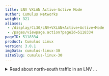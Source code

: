 ```yaml
---
title: LNV VXLAN Active-Active Mode
author: Cumulus Networks
weight: 321
aliases:
 - /display/CL30/LNV+VXLAN+Active+Active+Mode
 - /pages/viewpage.action?pageId=5118334
pageID: 5118334
product: Cumulus Linux
version: 3.0.1
imgData: cumulus-linux-30
siteSlug: cumulus-linux-30
---
```

<details>

*LNV active-active mode* allows a pair of
[MLAG](/version/cumulus-linux-30/Layer-1-and-Layer-2-Features/Multi-Chassis-Link-Aggregation-MLAG)
switches to act as a single VTEP, providing active-active VXLAN
termination for bare metal as well as virtualized workloads.

## Terminology and Definitions</span>

<table>
<colgroup>
<col style="width: 50%" />
<col style="width: 50%" />
</colgroup>
<thead>
<tr class="header">
<th><p>Term</p></th>
<th><p>Definition</p></th>
</tr>
</thead>
<tbody>
<tr class="odd">
<td><p>vxrd</p></td>
<td><p>VXLAN registration daemon. Runs on the switch that is mapping VLANs to VXLANs. The vxrd daemon needs to be configured to register to a service node. This turns the switch into a VTEP.</p></td>
</tr>
<tr class="even">
<td><p>VTEP</p></td>
<td><p>Virtual tunnel endpoint. This is an encapsulation and decapsulation point for VXLANs.</p></td>
</tr>
<tr class="odd">
<td><p>active-active VTEP</p></td>
<td><p>A pair of switches acting as a single VTEP.</p></td>
</tr>
<tr class="even">
<td><p>ToR</p></td>
<td><p>Top of Rack switch. Also referred to as a <em>leaf</em> or <em>access</em> switch.</p></td>
</tr>
<tr class="odd">
<td><p>Spine</p></td>
<td><p>The aggregation switch for multiple leafs. Specifically used when a data center is using a <a href="https://en.wikipedia.org/wiki/Clos_network" class="external-link">Clos network architecture.</a> Read more about the spine-leaf architecture in this <a href="http://go.cumulusnetworks.com/scalable-dcnetworks?utm_source=homepageslider&amp;utm_medium=search&amp;utm_campaign=Whitepaper-Building+Scalable+Datacenter+Networks" class="external-link">white paper</a>.</p></td>
</tr>
<tr class="even">
<td><p>vxsnd</p></td>
<td><p>VXLAN service node daemon, that can be run to register multiple VTEPs.</p></td>
</tr>
<tr class="odd">
<td><p>vxsn</p></td>
<td><p>The switch running the <code>vxsnd</code>. Also known as the VXLAN service node.</p></td>
</tr>
<tr class="even">
<td><p>exit leaf</p></td>
<td><p>A switch dedicated to peering the Clos network to an outside network. Also referred to as border leafs, service leafs or edge leafs.</p></td>
</tr>
<tr class="odd">
<td><p>anycast</p></td>
<td><p>When an IP address is advertised from multiple locations. Allows multiple devices to share the same IP and effectively load balance traffic across them. With LNV, anycast is used in 2 places:</p>
<ol>
<li><p>To share a VTEP IP address between a pair of MLAG switches.</p></li>
<li><p>To load balance traffic for service nodes (for example, service nodes share an IP address).</p></li>
</ol></td>
</tr>
<tr class="even">
<td><p>ASIC</p></td>
<td><p>Application-specific integrated circuit. Also referred to as hardware, or hardware accelerated. Encapsulation and decapsulation are required for the best performance VXLAN supported ASIC.</p></td>
</tr>
<tr class="odd">
<td><p>RIOT</p></td>
<td><p>Routing In and Out of Tunnels. Allows a VXLAN bridge to have a Switch VLAN interface associated with it, and traffic to exit a VXLAN into the layer 3 fabric.</p></td>
</tr>
</tbody>
</table>

## Configuring LNV Active-Active Mode</span>

LNV requires the following underlying technologies to work correctly.

<table>
<colgroup>
<col style="width: 50%" />
<col style="width: 50%" />
</colgroup>
<thead>
<tr class="header">
<th><p>Technology</p></th>
<th><p>More Information</p></th>
</tr>
</thead>
<tbody>
<tr class="odd">
<td><p>MLAG</p></td>
<td><p>Refer to the <a href="#src-5118334_LNVVXLANActive-ActiveMode-configuring">MLAG chapter</a> for more detailed configuration information. Configurations for the demonstration are provided below.</p></td>
</tr>
<tr class="even">
<td><p>OSPF or BGP</p></td>
<td><p>Refer to the <a href="/version/cumulus-linux-30/Layer-3-Features/Open-Shortest-Path-First-OSPF---Protocol">OSPF chapter</a> or the <a href="/version/cumulus-linux-30/Layer-3-Features/Border-Gateway-Protocol-BGP">BGP chapter</a> for more detailed configuration information. Configurations for the demonstration are provided below.</p></td>
</tr>
<tr class="odd">
<td><p>LNV</p></td>
<td><p>Refer to the LNV chapter for more detailed configuration information. Configurations for the demonstration are provided below.</p></td>
</tr>
<tr class="even">
<td><p>STP</p></td>
<td><p><a href="#src-5118334_LNVVXLANActive-ActiveMode-bpdu">BPDU filter and BPDU guard</a> should be enabled in the VXLAN interfaces if STP is enabled in the bridge that is connected to the VXLAN.<br />
Configurations for the demonstration are provided below.</p></td>
</tr>
</tbody>
</table>

### Active-Active VTEP Anycast IP Behavior</span>

Each individual switch within an MLAG pair should be provisioned with a
virtual IP address in the form of an anycast IP address for VXLAN
data-path termination. The VXLAN termination address is an anycast IP
address that you configure as a `clagd` parameter
(`clagd-vxlan-anycast-ip`) under the loopback interface. `clagd`
dynamically adds and removes this address as the loopback interface
address as follows:

|   |                                                                                                                                                                                                                                                            |
| - | ---------------------------------------------------------------------------------------------------------------------------------------------------------------------------------------------------------------------------------------------------------- |
| 1 | When the switches boot up,`  ifupdown2  `places all VXLAN interfaces in a [PROTO\_DOWN state](#src-5118334_LNVVXLANActive-ActiveMode-proto_down). The configured anycast addresses are not configured yet.                                                 |
| 2 | MLAG peering takes place, and a successful VXLAN interface consistency check between the switches occurs.                                                                                                                                                  |
| 3 | ` clagd  `(the daemon responsible for MLAG) adds the anycast address to the loopback interface. It then changes the local IP address of the VXLAN interface from a unique address to the anycast virtual IP address and puts the interface in an UP state. |

### Failure Scenario Behaviors</span>

| Scenario                                                                                      | Behavior                                                                                                                                                                                                                                                                                                                                                                            |
| --------------------------------------------------------------------------------------------- | ----------------------------------------------------------------------------------------------------------------------------------------------------------------------------------------------------------------------------------------------------------------------------------------------------------------------------------------------------------------------------------- |
| The peer link goes down.                                                                      | The primary MLAG switch continues to keep all VXLAN interfaces up with the anycast IP address while the secondary switch brings down all VXLAN interfaces and places them in a PROTO\_DOWN state. The secondary MLAG switch removes the anycast IP address from the loopback interface and changes the local IP address of the VXLAN interface to the configured unique IP address. |
| One of the switches goes down.                                                                | The other operational switch continues to use the anycast IP address.                                                                                                                                                                                                                                                                                                               |
| `clagd` is stopped.                                                                           | All VXLAN interfaces are put in a PROTO\_DOWN state. The anycast IP address is removed from the loopback interface and the local IP addresses of the VXLAN interfaces are changed from the anycast IP address to unique non-virtual IP addresses.                                                                                                                                   |
| MLAG peering could not be established between the switches.                                   | `clagd` brings up all the VXLAN interfaces after the reload timer expires with the configured unique IP address. This allows the VXLAN interface to be up and running on both switches even though peering is not established.                                                                                                                                                      |
| When the peer link goes down but the peer switch is up ( that is, the backup link is active). | All VXLAN interfaces are put into a PROTO\_DOWN state on the secondary switch.                                                                                                                                                                                                                                                                                                      |
| A configuration mismatch between the MLAG switches                                            | The VXLAN interface is placed into a PROTO\_DOWN state on the secondary switch.                                                                                                                                                                                                                                                                                                     |

### Checking VXLAN Interface Configuration Consistency</span>

The LNV active-active configuration for a given VXLAN interface has to
be consistent between the MLAG switches for correct traffic behavior.
MLAG ensures that the configuration consistency is met before bringing
the VXLAN interfaces up.

The consistency checks include:

  - The anycast virtual IP address for VXLAN termination must be the
    same on each pair of switches.

  - A VXLAN interface with the same VXLAN-ID must be configured and
    administratively up on both switches.

You can use the `clagctl` command to check if any VXLAN switches are in
a PROTO\_DOWN state.

### Configuring the Anycast IP Address</span>

With MLAG peering, both switches use an anycast IP address for VXLAN
encapsulation and decapsulation. This allows remote VTEPs to learn the
host MAC addresses attached to the MLAG switches against one logical
VTEP, even though the switches independently encapsulate and decapsulate
layer 2 traffic originating from the host. The anycast address under the
loopback interface can be configured as shown below.

{{% imgOld 0 %}}

**leaf01:** `/etc/network/interfaces` **snippet**

    auto lo
    iface lo inet loopback
      address 10.0.0.11/32
      vxrd-src-ip 10.0.0.11
      vxrd-svcnode-ip 10.10.10.10
      clagd-vxlan-anycast-ip 10.10.10.20

**leaf02:** `/etc/network/interfaces` **snippet**

    auto lo
    iface lo inet loopback
      address 10.0.0.12/32
      vxrd-src-ip 10.0.0.12
      vxrd-svcnode-ip 10.10.10.10
      clagd-vxlan-anycast-ip 10.10.10.20

#### Explanation of Variables</span>

<table>
<colgroup>
<col style="width: 50%" />
<col style="width: 50%" />
</colgroup>
<thead>
<tr class="header">
<th><p>Variable</p></th>
<th><p>Explanation</p></th>
</tr>
</thead>
<tbody>
<tr class="odd">
<td><pre><code>vxrd-src-ip</code></pre></td>
<td><p>The unique IP address for the vxrd to bind to.</p></td>
</tr>
<tr class="even">
<td><pre><code>vxrd-svcnode-ip</code></pre></td>
<td><p>The service node anycast IP address in the topology. In this demonstration, this is an anycast IP address being shared by both spine switches.</p></td>
</tr>
<tr class="odd">
<td><pre><code>clagd-vxlan-anycast-ip</code></pre></td>
<td><p>The anycast address for the MLAG pair to share and bind to when MLAG is up and running.</p></td>
</tr>
</tbody>
</table>

## Example VXLAN Active-Active Configuration</span>

{{% imgOld 1 %}}

Note the configuration of the local IP address in the VXLAN interfaces
below. They are configured with individual IP addresses, which `clagd`
changes to anycast upon MLAG peering.

### Quagga Configuration</span>

The layer 3 fabric can be configured using BGP or OSPF. The following
example uses BGP unnumbered. The MLAG switch configuration for the
topology above is shown below.

### Layer 3 IP Addressing</span>

The IP address configuration for this example:

<table>
<colgroup>
<col style="width: 50%" />
<col style="width: 50%" />
</colgroup>
<tbody>
<tr class="odd">
<td><p><strong>spine01:</strong> <code>/etc/network/interfaces</code></p>
<pre><code>auto lo
iface lo inet loopback
    address 10.0.0.21/32
    address 10.10.10.10/32
    
auto eth0
iface eth0 inet dhcp
 
# downlinks
auto swp1
iface swp1
 
auto swp2
iface swp2
 
auto swp3
iface swp3
 
auto swp4
iface swp4
 
auto swp29
iface swp29
 
auto swp30
iface swp30</code></pre></td>
<td><p><strong>spine02:</strong> <code>/etc/network/interfaces</code></p>
<pre><code>auto lo
iface lo inet loopback
    address 10.0.0.22/32
    address 10.10.10.10/32
 
auto eth0
iface eth0 inet dhcp
 
# downlinks
auto swp1
iface swp1
 
auto swp2
iface swp2
 
auto swp3
iface swp3
 
auto swp4
iface swp4
 
auto swp29
iface swp29
 
auto swp30
iface swp30</code></pre></td>
</tr>
<tr class="even">
<td><p><strong>leaf01:</strong> <code>/etc/network/interfaces</code></p>
<pre><code>auto lo
iface lo inet loopback
    address 10.0.0.11/32
    vxrd-src-ip 10.0.0.11
    vxrd-svcnode-ip 10.10.10.10
    clagd-vxlan-anycast-ip 10.10.10.20
       
auto eth0
iface eth0 inet dhcp
 
# peerlinks
auto swp49
iface swp49
 
auto swp50
iface swp50
 
auto peerlink
iface peerlink
  bond-slaves swp49 swp50
  bond-mode 802.3ad
  bond-miimon 100
  bond-use-carrier 1
  bond-lacp-rate 1
  bond-min-links 1
  bond-xmit-hash-policy layer3+4
      
auto peerlink.4094
iface peerlink.4094
  address 169.254.1.1/30
  clagd-peer-ip 169.254.1.2
  clagd-backup-ip 10.0.0.12 
  clagd-sys-mac 44:39:39:FF:40:94
 
# Downlinks
auto swp1
iface swp1
 
  
auto bond0 
iface bond0
    bond-slaves swp1 
    clag-id 1
    bond-miimon 100
    bond-min-links 1
    bond-mode 802.3ad
    bond-xmit-hash-policy layer3+4
    bond-lacp-rate 1       
 
# bridges / vlan that contain peerlink and downlinks for L2 connectivity
 
auto native
iface native
  bridge-ports peerlink bond0 vxlan1
  bridge-stp on
  mstpctl-portbpdufilter vxlan1=yes
  mstpctl-bpduguard vxlan1=yes 
     
auto vlan10
iface vlan10
  bridge-ports peerlink.10 bond0.10 vxlan10
  bridge-stp on
  mstpctl-portbpdufilter vxlan10=yes
  mstpctl-bpduguard vxlan10=yes      
 
auto vlan20
iface vlan20
  bridge-ports peerlink.20 bond0.20 vxlan20
  bridge-stp on
  mstpctl-portbpdufilter vxlan20=yes
  mstpctl-bpduguard vxlan20=yes
 
#vxlan config
auto vxlan1
iface vxlan1
  vxlan-id 1
  vxlan-local-tunnelip 10.0.0.11
  
auto vxlan10
iface vxlan10
  vxlan-id 10
  vxlan-local-tunnelip 10.0.0.11
    
auto vxlan20
iface vxlan20
  vxlan-id 20
  vxlan-local-tunnelip 10.0.0.11
  
# uplinks
auto swp51
iface swp51
 
auto swp52
iface swp52  </code></pre></td>
<td><p><strong>leaf02:</strong> <code>/etc/network/interfaces</code></p>
<pre><code>auto lo
iface lo inet loopback
    address 10.0.0.12/32
    vxrd-src-ip 10.0.0.12
    vxrd-svcnode-ip 10.10.10.10
    clagd-vxlan-anycast-ip 10.10.10.20
       
auto eth0
iface eth0 inet dhcp
 
# peerlinks
auto swp49
iface swp49
 
auto swp50
iface swp50
 
auto peerlink
iface peerlink
  bond-slaves swp49 swp50
  bond-mode 802.3ad
  bond-miimon 100
  bond-use-carrier 1
  bond-lacp-rate 1
  bond-min-links 1
  bond-xmit-hash-policy layer3+4
      
auto peerlink.4094
iface peerlink.4094
  address 169.254.1.2/30
  clagd-peer-ip 169.254.1.1
  clagd-backup-ip 10.0.0.11
  clagd-sys-mac 44:39:39:FF:40:94
 
# Downlinks
auto swp1
iface swp1
 
  
auto bond0 
iface bond0
    bond-slaves swp1 
    clag-id 1
    bond-miimon 100
    bond-min-links 1
    bond-mode 802.3ad
    bond-xmit-hash-policy layer3+4
    bond-lacp-rate 1       
 
# bridges / vlan that contain peerlink and downlinks for L2 connectivity
 
auto native
iface native
  bridge-ports peerlink bond0 vxlan1
  bridge-stp on
  mstpctl-portbpdufilter vxlan1=yes
  mstpctl-bpduguard vxlan1=yes    
   
auto vlan10
iface vlan10
  bridge-ports peerlink.10 bond0.10 vxlan10
  bridge-stp on
  mstpctl-portbpdufilter vxlan10=yes
  mstpctl-bpduguard vxlan10=yes      
 
auto vlan20
iface vlan20
  bridge-ports peerlink.20 bond0.20 vxlan20
  bridge-stp on
  mstpctl-portbpdufilter vxlan20=yes
  mstpctl-bpduguard vxlan20=yes
 
#vxlan config
auto vxlan1
iface vxlan1
  vxlan-id 1
  vxlan-local-tunnelip 10.0.0.12
  
auto vxlan10
iface vxlan10
  vxlan-id 10
  vxlan-local-tunnelip 10.0.0.12
    
auto vxlan20
iface vxlan20
  vxlan-id 20
  vxlan-local-tunnelip 10.0.0.12
  
# uplinks
auto swp51
iface swp51
 
auto swp52
iface swp52  </code></pre></td>
</tr>
<tr class="odd">
<td><p><strong>leaf3:</strong> <code>/etc/network/interfaces</code></p>
<pre><code>auto lo
iface lo inet loopback
  address 10.0.0.13/32
  vxrd-src-ip 10.0.0.13
  vxrd-svcnode-ip 10.10.10.10
  clagd-vxlan-anycast-ip 10.10.10.30
       
auto eth0
iface eth0 inet dhcp
 
# peerlinks
auto swp49
iface swp49
 
auto swp50
iface sw50p
 
auto peerlink
iface peerlink
  bond-slaves swp49 swp50
  bond-mode 802.3ad
  bond-miimon 100
  bond-use-carrier 1
  bond-lacp-rate 1
  bond-min-links 1
  bond-xmit-hash-policy layer3+4
      
auto peerlink.4094
iface peerlink.4094
  address 169.254.1.1/30
  clagd-peer-ip 169.254.1.2
  clagd-backup-ip 10.0.0.14
  clagd-sys-mac 44:39:39:FF:40:95
 
# Downlinks
auto swp1
iface swp1
  
auto bond0 
iface bond0
    bond-slaves swp1 
    clag-id 1
    bond-miimon 100
    bond-min-links 1
    bond-mode 802.3ad
    bond-xmit-hash-policy layer3+4
    bond-lacp-rate 1       
 
# bridges / vlan that contain peerlink and downlinks for L2 connectivity
 
auto native
iface native
  bridge-ports peerlink bond0 vxlan1
  bridge-stp on
  mstpctl-portbpdufilter vxlan1=yes
  mstpctl-bpduguard vxlan1=yes    
   
auto vlan10
iface vlan10
  bridge-ports peerlink.10 bond0.10 vxlan10
  bridge-stp on
  mstpctl-portbpdufilter vxlan10=yes
  mstpctl-bpduguard vxlan10=yes      
 
auto vlan20
iface vlan20
  bridge-ports peerlink.20 bond0.20 vxlan20
  bridge-stp on
  mstpctl-portbpdufilter vxlan20=yes
  mstpctl-bpduguard vxlan20=yes
 
#vxlan config
auto vxlan1
iface vxlan1
  vxlan-id 1
  vxlan-local-tunnelip 10.0.0.13
    
auto vxlan10
iface vxlan10
  vxlan-id 10
  vxlan-local-tunnelip 10.0.0.13
    
auto vxlan20
iface vxlan20
  vxlan-id 20
  vxlan-local-tunnelip 10.0.0.13
  
# uplinks
auto swp51
iface swp51
 
auto swp52
iface swp52    </code></pre></td>
<td><p><strong>leaf4:</strong> <code>/etc/network/interfaces</code></p>
<pre><code>auto lo
iface lo inet loopback
  address 10.0.0.14/32
  vxrd-src-ip 10.0.0.14
  vxrd-svcnode-ip 10.10.10.10
  clagd-vxlan-anycast-ip 10.10.10.30
       
auto eth0
iface eth0 inet dhcp
 
# peerlinks
auto swp49
iface swp49
 
auto swp50
iface swp50
 
auto peerlink
iface peerlink
  bond-slaves swp49 swp50
  bond-mode 802.3ad
  bond-miimon 100
  bond-use-carrier 1
  bond-lacp-rate 1
  bond-min-links 1
  bond-xmit-hash-policy layer3+4
      
auto peerlink.4094
iface peerlink.4094
  address 169.254.1.2/30
  clagd-peer-ip 169.254.1.1
  clagd-backup-ip 10.0.0.13
  clagd-sys-mac 44:39:39:FF:40:95
 
# Downlinks
auto swp1
iface swp1
  
auto bond0 
iface bond0
    bond-slaves swp1 
    clag-id 1
    bond-miimon 100
    bond-min-links 1
    bond-mode 802.3ad
    bond-xmit-hash-policy layer3+4
    bond-lacp-rate 1       
 
# bridges / vlan that contain peerlink and downlinks for L2 connectivity
 
auto native
iface native
  bridge-ports peerlink bond0 vxlan1
  bridge-stp on
  mstpctl-portbpdufilter vxlan1=yes
  mstpctl-bpduguard vxlan1=yes    
   
auto vlan10
iface vlan10
  bridge-ports peerlink.10 bond0.10 vxlan10
  bridge-stp on
  mstpctl-portbpdufilter vxlan10=yes
  mstpctl-bpduguard vxlan10=yes      
 
auto vlan20
iface vlan20
  bridge-ports peerlink.20 bond0.20 vxlan20
  bridge-stp on
  mstpctl-portbpdufilter vxlan20=yes
  mstpctl-bpduguard vxlan20=yes
 
#vxlan config
auto vxlan1
iface vxlan1
  vxlan-id 1
  vxlan-local-tunnelip 10.0.0.14
  
auto vxlan10
iface vxlan10
  vxlan-id 10
  vxlan-local-tunnelip 10.0.0.14
    
auto vxlan20
iface vxlan20
  vxlan-id 20
  vxlan-local-tunnelip 10.0.0.14
  
# uplinks
auto swp51
iface swp51
 
auto swp52
iface swp52    </code></pre></td>
</tr>
</tbody>
</table>

### Quagga Configuration</span>

The service nodes and registration nodes must all be routable between
each other. The L3 fabric on Cumulus Linux can either be BGP or OSPF. In
this example, OSPF is used to demonstrate full reachability.

The Quagga configuration using OSPF:

<table>
<colgroup>
<col style="width: 50%" />
<col style="width: 50%" />
</colgroup>
<tbody>
<tr class="odd">
<td><p><strong>spine01:</strong>/etc/quagga/Quagga.conf</p>
<pre><code>!
interface swp1
 no ipv6 nd suppress-ra
 ipv6 nd ra-interval 3
!
interface swp2
 no ipv6 nd suppress-ra
 ipv6 nd ra-interval 3
!
interface swp3
 no ipv6 nd suppress-ra
 ipv6 nd ra-interval 3
!
interface swp4
 no ipv6 nd suppress-ra
 ipv6 nd ra-interval 3
!
interface swp29
 no ipv6 nd suppress-ra
 ipv6 nd ra-interval 3
!
interface swp30
 no ipv6 nd suppress-ra
 ipv6 nd ra-interval 3
!
router bgp 65020
  bgp router-id 10.0.0.21
  network 10.0.0.21/32
  network 10.10.10.10/32
  maximum-paths 64
  bgp bestpath as-path multipath-relax
  bgp bestpath compare-routerid
  bgp default show-hostname  
  neighbor FABRIC peer-group
  neighbor FABRIC remote-as external
  neighbor FABRIC description Internal Fabric Network
  neighbor FABRIC advertisement-interval 0
  neighbor FABRIC timers 1 3
  neighbor FABRIC timers connect 3
  neighbor FABRIC capability extended-nexthop
  neighbor FABRIC prefix-list dc-spine in
  neighbor FABRIC prefix-list dc-spine out
  neighbor swp1 interface
  neighbor swp1 peer-group FABRIC
  neighbor swp2 interface
  neighbor swp2 peer-group FABRIC
  neighbor swp3 interface
  neighbor swp3 peer-group FABRIC
  neighbor swp4 interface
  neighbor swp4 peer-group FABRIC
  neighbor swp29 interface
  neighbor swp29 peer-group FABRIC
  neighbor swp30 interface
  neighbor swp30 peer-group FABRIC      
!
ip prefix-list dc-spine seq 10 permit 0.0.0.0/0
ip prefix-list dc-spine seq 15 permit 10.0.0.0/24 le 32
ip prefix-list dc-spine seq 20 permit 10.10.10.0/24 le 32
ip prefix-list dc-spine seq 30 permit 172.16.1.0/24
ip prefix-list dc-spine seq 40 permit 172.16.2.0/24
ip prefix-list dc-spine seq 50 permit 172.16.3.0/24
ip prefix-list dc-spine seq 60 permit 172.16.4.0/24
ip prefix-list dc-spine seq 500 deny any
!</code></pre></td>
<td><p><strong>spine02:</strong> /etc/quagga/Quagga.conf</p>
<pre><code>!
interface swp1
 no ipv6 nd suppress-ra
 ipv6 nd ra-interval 3
!
interface swp2
 no ipv6 nd suppress-ra
 ipv6 nd ra-interval 3
!
interface swp3
 no ipv6 nd suppress-ra
 ipv6 nd ra-interval 3
!
interface swp4
 no ipv6 nd suppress-ra
 ipv6 nd ra-interval 3
!
interface swp29
 no ipv6 nd suppress-ra
 ipv6 nd ra-interval 3
!
interface swp30
 no ipv6 nd suppress-ra
 ipv6 nd ra-interval 3
!
router bgp 65020
  bgp router-id 10.0.0.22
  network 10.0.0.22/32
  network 10.10.10.10/32
  maximum-paths 64
  bgp bestpath as-path multipath-relax
  bgp bestpath compare-routerid
  bgp default show-hostname  
  neighbor FABRIC peer-group
  neighbor FABRIC remote-as external
  neighbor FABRIC description Internal Fabric Network
  neighbor FABRIC advertisement-interval 0
  neighbor FABRIC timers 1 3
  neighbor FABRIC timers connect 3
  neighbor FABRIC capability extended-nexthop
  neighbor FABRIC prefix-list dc-spine in
  neighbor FABRIC prefix-list dc-spine out
  neighbor swp1 interface
  neighbor swp1 peer-group FABRIC
  neighbor swp2 interface
  neighbor swp2 peer-group FABRIC
  neighbor swp3 interface
  neighbor swp3 peer-group FABRIC
  neighbor swp4 interface
  neighbor swp4 peer-group FABRIC
  neighbor swp29 interface
  neighbor swp29 peer-group FABRIC  
  neighbor swp30 interface
  neighbor swp30 peer-group FABRIC  
!
ip prefix-list dc-spine seq 10 permit 0.0.0.0/0
ip prefix-list dc-spine seq 15 permit 10.0.0.0/24 le 32
ip prefix-list dc-spine seq 20 permit 10.10.10.0/24 le 32
ip prefix-list dc-spine seq 30 permit 172.16.1.0/24
ip prefix-list dc-spine seq 40 permit 172.16.2.0/24
ip prefix-list dc-spine seq 50 permit 172.16.3.0/24
ip prefix-list dc-spine seq 60 permit 172.16.4.0/24
ip prefix-list dc-spine seq 500 deny any
!</code></pre></td>
</tr>
<tr class="even">
<td><p><strong>leaf01:</strong> /etc/quagga/Quagga.conf</p>
<pre><code>!
interface swp51
 no ipv6 nd suppress-ra
 ipv6 nd ra-interval 3
!
interface swp52
 no ipv6 nd suppress-ra
 ipv6 nd ra-interval 3
!
router bgp 65011
  bgp router-id 10.0.0.11
  network 10.0.0.11/32 
  network 172.16.1.0/24
  network 10.10.10.20/32
  maximum-paths 64
  bgp bestpath as-path multipath-relax
  bgp bestpath compare-routerid
  bgp default show-hostname  
  neighbor FABRIC peer-group
  neighbor FABRIC remote-as external
  neighbor FABRIC description Internal Fabric Network
  neighbor FABRIC advertisement-interval 0
  neighbor FABRIC timers 1 3
  neighbor FABRIC timers connect 3
  neighbor FABRIC capability extended-nexthop
  neighbor FABRIC filter-list dc-leaf-out out
  neighbor swp51 interface
  neighbor swp51 peer-group FABRIC
  neighbor swp52 interface
  neighbor swp52 peer-group FABRIC
!
ip as-path access-list dc-leaf-out permit ^$
!</code></pre></td>
<td><p><strong>leaf02:</strong> /etc/quagga/Quagga.conf</p>
<pre><code>!
interface swp51
 no ipv6 nd suppress-ra
 ipv6 nd ra-interval 3
!
interface swp52
 no ipv6 nd suppress-ra
 ipv6 nd ra-interval 3
!
router bgp 65012
  bgp router-id 10.0.0.12
  network 10.0.0.12/32
  network 172.16.1.0/24
  network 10.10.10.20/32
  maximum-paths 64
  bgp bestpath as-path multipath-relax
  bgp bestpath compare-routerid
  bgp default show-hostname  
  neighbor FABRIC peer-group
  neighbor FABRIC remote-as external
  neighbor FABRIC description Internal Fabric Network
  neighbor FABRIC advertisement-interval 0
  neighbor FABRIC timers 1 3
  neighbor FABRIC timers connect 3
  neighbor FABRIC capability extended-nexthop
  neighbor FABRIC filter-list dc-leaf-out out
  neighbor swp51 interface
  neighbor swp51 peer-group FABRIC
  neighbor swp52 interface
  neighbor swp52 peer-group FABRIC
!
ip as-path access-list dc-leaf-out permit ^$
!</code></pre></td>
</tr>
<tr class="odd">
<td><p><strong>leaf03:</strong> /etc/quagga/Quagga.conf</p>
<pre><code>!
interface swp51
 no ipv6 nd suppress-ra
 ipv6 nd ra-interval 3
!
interface swp52
 no ipv6 nd suppress-ra
 ipv6 nd ra-interval 3
!
router bgp 65013
  bgp router-id 10.0.0.13
  network 10.0.0.13/32
  network 172.16.3.0/24
  network 10.10.10.30/32
  maximum-paths 64
  bgp bestpath as-path multipath-relax
  bgp bestpath compare-routerid
  bgp default show-hostname  
  neighbor FABRIC peer-group
  neighbor FABRIC remote-as external
  neighbor FABRIC description Internal Fabric Network
  neighbor FABRIC advertisement-interval 0
  neighbor FABRIC timers 1 3
  neighbor FABRIC timers connect 3
  neighbor FABRIC capability extended-nexthop
  neighbor FABRIC filter-list dc-leaf-out out
  neighbor swp51 interface
  neighbor swp51 peer-group FABRIC
  neighbor swp52 interface
  neighbor swp52 peer-group FABRIC
!
ip as-path access-list dc-leaf-out permit ^$
!</code></pre></td>
<td><p><strong>leaf04:</strong> /etc/quagga/Quagga.conf</p>
<pre><code>!
interface swp51
 no ipv6 nd suppress-ra
 ipv6 nd ra-interval 3
!
interface swp52
 no ipv6 nd suppress-ra
 ipv6 nd ra-interval 3
!
router bgp 65014
  bgp router-id 10.0.0.14
  network 10.0.0.14/32
  network 172.16.3.0/24
  network 10.10.10.30/32
  maximum-paths 64
  bgp bestpath as-path multipath-relax
  bgp bestpath compare-routerid
  bgp default show-hostname  
  neighbor FABRIC peer-group
  neighbor FABRIC remote-as external
  neighbor FABRIC description Internal Fabric Network
  neighbor FABRIC advertisement-interval 0
  neighbor FABRIC timers 1 3
  neighbor FABRIC timers connect 3
  neighbor FABRIC capability extended-nexthop
  neighbor FABRIC filter-list dc-leaf-out out
  neighbor swp51 interface
  neighbor swp51 peer-group FABRIC
  neighbor swp52 interface
  neighbor swp52 peer-group FABRIC
!
ip as-path access-list dc-leaf-out permit ^$
!</code></pre></td>
</tr>
</tbody>
</table>

### Host Configuration</span>

In this example, the servers are running Ubuntu 14.04. A layer2 bond
must be mapped from server01 and server03 to the respective switch. In
Ubuntu this is done with subinterfaces.

<table>
<colgroup>
<col style="width: 50%" />
<col style="width: 50%" />
</colgroup>
<tbody>
<tr class="odd">
<td><p><strong>server01</strong></p>
<pre><code>auto lo
iface lo inet loopback
 
auto lo
iface lo inet static
  address 10.0.0.31/32
  
auto eth0
iface eth0 inet dhcp
 
auto eth1
iface eth1 inet manual
    bond-master bond0
        
auto eth2
iface eth2 inet manual
    bond-master bond0
    
auto bond0
iface bond0 inet static
  bond-slaves none
  bond-miimon 100
  bond-min-links 1
  bond-mode 802.3ad
  bond-xmit-hash-policy layer3+4
  bond-lacp-rate 1
  address 172.16.1.101/24
 
auto bond0.10
iface bond0.10 inet static
  address 172.16.10.101/24
  
auto bond0.20
iface bond0.20 inet static
  address 172.16.20.101/24</code></pre></td>
<td><p><strong>server03</strong></p>
<pre><code>auto lo
iface lo inet loopback
 
auto lo
iface lo inet static
  address 10.0.0.33/32
  
auto eth0
iface eth0 inet dhcp
 
auto eth1
iface eth1 inet manual
    bond-master bond0
        
auto eth2
iface eth2 inet manual
    bond-master bond0
    
auto bond0
iface bond0 inet static
  bond-slaves none
  bond-miimon 100
  bond-min-links 1
  bond-mode 802.3ad
  bond-xmit-hash-policy layer3+4
  bond-lacp-rate 1
  address 172.16.1.103/24
 
auto bond0.10
iface bond0.10 inet static
  address 172.16.10.103/24
  
auto bond0.20
iface bond0.20 inet static
  address 172.16.20.103/24</code></pre></td>
</tr>
</tbody>
</table>

### Enable the Registration Daemon</span>

The registration daemon (`vxrd`) must be enabled on each ToR switch
acting as a VTEP, that is participating in LNV. The daemon is installed
by default.

1.  Open the `/etc/default/vxrd` configuration file in a text editor.

2.  Enable the daemon, then save the file.
    
        START=yes

3.  Restart the `vxrd` daemon.
    
        cumulus@leaf:~$ sudo systemctl restart vxrd.service

### Configuring a VTEP</span>

The registration node was configured earlier in
`/etc/network/interfaces`; no additional configuration is typically
needed. Alternatively, the configuration can be done in
`/etc/vxrd.conf`, which has additional configuration knobs available.

### Enable the Service Node Daemon</span>

1.  Open the `/etc/default/vxsnd` configuration file in a text editor.

2.  Enable the daemon, then save the file:
    
        START=yes

3.  Restart the daemon.
    
        cumulus@spine:~$ sudo systemctl restart vxsnd.service

### Configuring the Service Node</span>

To configure the service node daemon, edit the `/etc/vxsnd.conf`
configuration file:

<table>
<colgroup>
<col style="width: 50%" />
<col style="width: 50%" />
</colgroup>
<tbody>
<tr class="odd">
<td><details>
<p><strong>spine01:</strong> /etc/vxsnd.conf</p>
<pre><code>svcnode_ip = 10.10.10.10
 
src_ip = 10.0.0.21
 
svcnode_peers = 10.0.0.21 10.0.0.22</code></pre>
<summary>Full configuration of vxsnd.conf </summary>
<pre><code>[common]
# Log level is one of DEBUG, INFO, WARNING, ERROR, CRITICAL
#loglevel = INFO
 
# Destination for log message.  Can be a file name, &#39;stdout&#39;, or &#39;syslog&#39;
#logdest = syslog
 
# log file size in bytes. Used when logdest is a file
#logfilesize = 512000
 
# maximum number of log files stored on disk. Used when logdest is a file
#logbackupcount = 14
 
# The file to write the pid. If using monit, this must match the one
# in the vxsnd.rc
#pidfile = /var/run/vxsnd.pid
 
# The file name for the unix domain socket used for mgmt.
#udsfile = /var/run/vxsnd.sock
 
# UDP port for vxfld control messages
#vxfld_port = 10001
 
# This is the address to which registration daemons send control messages for
# registration and/or BUM packets for replication
svcnode_ip = 10.10.10.10
 
# Holdtime (in seconds) for soft state. It is used when sending a
# register msg to peers in response to learning a &lt;vni, addr&gt; from a
# VXLAN data pkt
#holdtime = 90
 
# Local IP address to bind to for receiving inter-vxsnd control traffic
src_ip = 10.0.0.21
 
[vxsnd]
# Space separated list of IP addresses of vxsnd to share state with
svcnode_peers = 10.0.0.21 10.0.0.22
 
# When set to true, the service node will listen for vxlan data traffic
# Note: Use 1, yes, true, or on, for True and 0, no, false, or off,
# for False
#enable_vxlan_listen = true
 
# When set to true, the svcnode_ip will be installed on the loopback
# interface, and it will be withdrawn when the vxsnd is no longer in
# service.  If set to true, the svcnode_ip configuration
# variable must be defined.
# Note: Use 1, yes, true, or on, for True and 0, no, false, or off,
# for False
#install_svcnode_ip = false
 
# Seconds to wait before checking the database to age out stale entries
#age_check = 90</code></pre>
</details></td>
<td><details>
<p><strong>spine02:</strong> <code>/etc/vxsnd.conf</code></p>
<pre><code>svcnode_ip = 10.10.10.10
 
src_ip = 10.0.0.22
 
svcnode_peers = 10.0.0.21 10.0.0.22</code></pre>
<summary>Full configuration of vxsnd.conf </summary>
<pre><code>[common]
# Log level is one of DEBUG, INFO, WARNING, ERROR, CRITICAL
#loglevel = INFO
 
# Destination for log message.  Can be a file name, &#39;stdout&#39;, or &#39;syslog&#39;
#logdest = syslog
 
# log file size in bytes. Used when logdest is a file
#logfilesize = 512000
 
# maximum number of log files stored on disk. Used when logdest is a file
#logbackupcount = 14
 
# The file to write the pid. If using monit, this must match the one
# in the vxsnd.rc
#pidfile = /var/run/vxsnd.pid
 
# The file name for the unix domain socket used for mgmt.
#udsfile = /var/run/vxsnd.sock
 
# UDP port for vxfld control messages
#vxfld_port = 10001
 
# This is the address to which registration daemons send control messages for
# registration and/or BUM packets for replication
svcnode_ip = 10.10.10.10
 
# Holdtime (in seconds) for soft state. It is used when sending a
# register msg to peers in response to learning a &lt;vni, addr&gt; from a
# VXLAN data pkt
#holdtime = 90
 
# Local IP address to bind to for receiving inter-vxsnd control traffic
src_ip = 10.0.0.22
 
[vxsnd]
# Space separated list of IP addresses of vxsnd to share state with
svcnode_peers = 10.0.0.21 10.0.0.22
 
# When set to true, the service node will listen for vxlan data traffic
# Note: Use 1, yes, true, or on, for True and 0, no, false, or off,
# for False
#enable_vxlan_listen = true
 
# When set to true, the svcnode_ip will be installed on the loopback
# interface, and it will be withdrawn when the vxsnd is no longer in
# service.  If set to true, the svcnode_ip configuration
# variable must be defined.
# Note: Use 1, yes, true, or on, for True and 0, no, false, or off,
# for False
#install_svcnode_ip = false
 
# Seconds to wait before checking the database to age out stale entries
#age_check = 90</code></pre>
</details></td>
</tr>
</tbody>
</table>

## North-South Traffic in an LNV Environment (Advanced)</span>

The following configuration is recommended for advanced users, because
it describes a non-standard configuration where the service node and
registration node reside on the same switch, which is not the supported
use case.

<summary>Read about north-south traffic in an LNV ... </summary>

The table below covers some of the scenarios for configuring VXLAN
gateways (for traffic to exit an L2 VXLAN), as well as a few
advantages/caveats of each:

<table>
<colgroup>
<col style="width: 33%" />
<col style="width: 33%" />
<col style="width: 33%" />
</colgroup>
<thead>
<tr class="header">
<th><p>Gateway Is Configured</p></th>
<th><p>Advantages</p></th>
<th><p>Caveats</p></th>
</tr>
</thead>
<tbody>
<tr class="odd">
<td><p>Using a pair of exit leafs</p></td>
<td><p>This is the simplest configuration available. Many large data centers use exit leafs to allow for consolidation of network services (firewalls, load balancers, etc); performing the VXLAN gateway on the exit leafs is thus a logical choice. None of the caveats for the other two configuration methods exist for exit leafs.</p></td>
<td><ul>
<li><p>Exit leafs should be able to handle all VXLANs simultaneously (since they have to act as a gateway for every VXLAN configured).</p></li>
<li><p>The bandwidth that the data center holistically has to service providers should be able to be handled by the exit leafs.</p></li>
<li><p>In high bandwidth scenarios these caveats can be mitigated by having multiple pairs of exit leafs.</p></li>
</ul></td>
</tr>
<tr class="even">
<td><p>Using every pair of leafs</p></td>
<td><p>Any pair of leafs can allow traffic to exit to the internet.</p></td>
<td><p>If VXLAN tenant separation must be maintained (so VXLAN10 can't talk to VXLAN20 ever without going through a firewall), iptables/ACLs or VRFs must be used to separate traffic, to ensure it can't bypass security policies. This increases complexity on the rest of the network, as policies must exist on all devices to keep traffic segregated. If there is no segregation requirements, this caveat does not exist.</p></td>
</tr>
<tr class="odd">
<td><p>Using a pair of spines</p></td>
<td><p>Configuration complexity only exists on the Spine switches, Leaf switches have no configuration changes from a default LNV configuration. This also works for small data centers or a PoP (Point of Presence) where exit leafs are out of scope.</p></td>
<td><p>The <code>vxrd</code> and <code>vxsnd</code> daemon must be on the same pair of switches. This means that 4 IP addresses must be used on conjunction and distributed into the fabric:</p>
<ul>
<li><p>One unique loopback IP address for <code>vxrd</code></p></li>
<li><p>One anycast for <code>vxrd</code></p></li>
<li><p>One unique loopback IP address for <code>vxsnd</code></p></li>
<li><p>One anycast for <code>vxsnd</code></p></li>
</ul>
<p>This is because <code>vxrd</code> and <code>vxsnd</code> use the same port to communicate, and need another set of IP addresses to make a different socket (IP address + port) to allow communication to happen between the <code>vxrd</code> and <code>vxsnd</code> daemons properly.</p></td>
</tr>
</tbody>
</table>

### <span id="src-5118334_LNVVXLANActive-ActiveMode-exitleafs" class="confluence-anchor-link"></span>Using a Pair of Exit Leafs </span>

One method of exiting a network is using the gateway on the exit leafs
themselves.

#### Exiting a VXLAN with a Broadcom Trident II</span>

The Trident II ASIC has a limitation where a L2 bridge that contains a
VXLAN interface can not also have an IP address assigned to it. This is
an expected limitation with this ASIC, because of the ordering of the
decapsulation. A packet that is decapsulated will already have passed
the portion of the ASIC capable of reading the IP address lookup (for
example, VXLAN lookup happens before IP address lookup).

Refer to the [Cumulus Networks Hardware Compatibility
List](https://cumulusnetworks.com/hcl) to determine which ASIC is
running on the switch.

The code snippet below illustrates this concept:

    auto example_bridge
    iface example_bridge
      bridge-ports VXLAN10 
      address 5.5.5.1/24
     
    auto VXLAN10
    iface VXLAN10
      vxlan-id 10

{{%notice warning%}}

The above snippet will not work on ASICs not capable of RIOT. This will
not work on the Broadcom Trident II.

{{%/notice%}}

To solve this issue in environments where the Broadcom Trident II is
used, a loopback cable can be configured (literally take a cable and
attach both ends to the same switch). This will allow the switch to
attach an IP address to a bridge that also contains a VXLAN. If
additional bandwidth is required for the gateway, a bond (also known as
an Etherchannel) can be configured as well.

The example configurations below represent a reference topology for exit
leafs with Broadcom Trident II ASICs:

<table>
<colgroup>
<col style="width: 50%" />
<col style="width: 50%" />
</colgroup>
<tbody>
<tr class="odd">
<td><p><strong>exit01:</strong> /etc/network/interfaces <strong>snippet</strong></p>
<pre><code>#interface for T2 configured as loopback cable
auto hyperloopin
iface hyperloopin
  bond-slaves swp45 swp47    
  bond-miimon 100
  bond-min-links 1
  bond-mode 802.3ad
  bond-xmit-hash-policy layer3+4
  bond-lacp-rate 1
 
auto hyperloopout
iface hyperloopout
  bond-slaves swp46 swp48    
  bond-miimon 100
  bond-min-links 1
  bond-mode 802.3ad
  bond-xmit-hash-policy layer3+4
  bond-lacp-rate 1
 
auto vlan1svi
iface vlan1svi
  bridge-ports hyperloopout
  address 172.16.1.2/24
  address-virtual 00:00:5e:00:01:01 172.16.1.1/24
 
auto native
iface native
  bridge-ports peerlink bond0 vxlan1 hyperloopin
  bridge-stp on
  mstpctl-portbpdufilter vxlan1=yes
  mstpctl-bpduguard vxlan1=yes    </code></pre>
<summary>Full Configuration for /etc/network/interfaces </summary>
<pre><code>auto lo
iface lo inet loopback
  address 10.0.0.41/32
  vxrd-src-ip 10.0.0.41
  vxrd-svcnode-ip 10.10.10.10
  clagd-vxlan-anycast-ip 10.10.10.40
       
auto eth0
iface eth0 inet dhcp
 
# peerlinks
auto swp49
iface swp49
 
auto swp50
iface swp50
 
auto peerlink
iface peerlink
  bond-slaves swp49 swp50
  bond-mode 802.3ad
  bond-miimon 100
  bond-use-carrier 1
  bond-lacp-rate 1
  bond-min-links 1
  bond-xmit-hash-policy layer3+4
      
auto peerlink.4094
iface peerlink.4094
  address 169.254.1.1/30
  clagd-peer-ip 169.254.1.2
  clagd-backup-ip 10.0.0.42
  clagd-sys-mac 44:39:39:FF:40:96
 
# Downlinks
auto swp1
iface swp1
  
auto bond0 
iface bond0
    bond-slaves swp1 
    clag-id 1
    bond-miimon 100
    bond-min-links 1
    bond-mode 802.3ad
    bond-xmit-hash-policy layer3+4
    bond-lacp-rate 1       
 
#interface for T2 configured as loopback cable
auto hyperloopin
iface hyperloopin
  bond-slaves swp45 swp47    
  bond-miimon 100
  bond-min-links 1
  bond-mode 802.3ad
  bond-xmit-hash-policy layer3+4
  bond-lacp-rate 1
 
auto hyperloopout
iface hyperloopout
  bond-slaves swp46 swp48    
  bond-miimon 100
  bond-min-links 1
  bond-mode 802.3ad
  bond-xmit-hash-policy layer3+4
  bond-lacp-rate 1
 
auto vlan1svi
iface vlan1svi
  bridge-ports hyperloopout
  address 172.16.1.2/24
  address-virtual 00:00:5e:00:01:01 172.16.1.1/24
  
auto vlan10svi
iface vlan10svi
  bridge-ports hyperloopout.10
  address 172.16.10.2/24
  address-virtual 00:00:5e:00:10:10 172.16.10.1/24
  
auto vlan20svi
iface vlan20svi
  bridge-ports hyperloopout.20
  address 172.16.20.2/24
  address-virtual 00:00:5e:00:20:20 172.16.20.1/24
  
# bridges / vlan that contain peerlink and downlinks for L2 connectivity
 
auto native
iface native
  bridge-ports peerlink bond0 vxlan1 hyperloopin
  bridge-stp on
  mstpctl-portbpdufilter vxlan1=yes
  mstpctl-bpduguard vxlan1=yes    
   
auto vlan10
iface vlan10
  bridge-ports peerlink.10 bond0.10 vxlan10 hyperloopin.10
  bridge-stp on
  mstpctl-portbpdufilter vxlan10=yes
  mstpctl-bpduguard vxlan10=yes      
 
auto vlan20
iface vlan20
  bridge-ports peerlink.20 bond0.20 vxlan20 hyperloopin.20
  bridge-stp on
  mstpctl-portbpdufilter vxlan20=yes
  mstpctl-bpduguard vxlan20=yes
 
#vxlan config
auto vxlan1
iface vxlan1
  vxlan-id 1
  vxlan-local-tunnelip 10.0.0.41
 
auto vxlan10
iface vxlan10
  vxlan-id 10
  vxlan-local-tunnelip 10.0.0.41
    
auto vxlan20
iface vxlan20
  vxlan-id 20
  vxlan-local-tunnelip 10.0.0.41
  
# uplinks
auto swp51
iface swp51
 
auto swp52
iface swp52    
 
#internet
auto swp44
iface swp44</code></pre></td>
<td><p><strong>exit02:</strong> /etc/network/interfaces <strong>snippet</strong></p>
<pre><code>#interface for T2 configured as loopback cable
auto hyperloopin
iface hyperloopin
  bond-slaves swp45 swp47    
  bond-miimon 100
  bond-min-links 1
  bond-mode 802.3ad
  bond-xmit-hash-policy layer3+4
  bond-lacp-rate 1
 
auto hyperloopout
iface hyperloopout
  bond-slaves swp46 swp48    
  bond-miimon 100
  bond-min-links 1
  bond-mode 802.3ad
  bond-xmit-hash-policy layer3+4
  bond-lacp-rate 1
 
auto vlan1svi
iface vlan1svi
  bridge-ports hyperloopout
  address 172.16.1.3/24
  address-virtual 00:00:5e:00:01:01 172.16.1.1/24
 
auto native
iface native
  bridge-ports peerlink bond0 vxlan1 hyperloopin
  bridge-stp on
  mstpctl-portbpdufilter vxlan1=yes
  mstpctl-bpduguard vxlan1=yes  </code></pre>
<summary>Full Configuration for /etc/network/interfaces </summary>
<pre><code>auto lo
iface lo inet loopback
  address 10.0.0.42/32
  vxrd-src-ip 10.0.0.42
  vxrd-svcnode-ip 10.10.10.10
  clagd-vxlan-anycast-ip 10.10.10.40
       
auto eth0
iface eth0 inet dhcp
 
# peerlinks
auto swp49
iface swp49
 
auto swp50
iface swp50
 
auto peerlink
iface peerlink
  bond-slaves swp49 swp50
  bond-mode 802.3ad
  bond-miimon 100
  bond-use-carrier 1
  bond-lacp-rate 1
  bond-min-links 1
  bond-xmit-hash-policy layer3+4
      
auto peerlink.4094
iface peerlink.4094
  address 169.254.1.2/30
  clagd-peer-ip 169.254.1.1
  clagd-backup-ip 10.0.0.41
  clagd-sys-mac 44:39:39:FF:40:96
 
# Downlinks
auto swp1
iface swp1
  
auto bond0 
iface bond0
    bond-slaves swp1 
    clag-id 1
    bond-miimon 100
    bond-min-links 1
    bond-mode 802.3ad
    bond-xmit-hash-policy layer3+4
    bond-lacp-rate 1
 
#interface for T2 configured as loopback cable
auto hyperloopin
iface hyperloopin
  bond-slaves swp45 swp47    
  bond-miimon 100
  bond-min-links 1
  bond-mode 802.3ad
  bond-xmit-hash-policy layer3+4
  bond-lacp-rate 1
 
auto hyperloopout
iface hyperloopout
  bond-slaves swp46 swp48    
  bond-miimon 100
  bond-min-links 1
  bond-mode 802.3ad
  bond-xmit-hash-policy layer3+4
  bond-lacp-rate 1
 
auto vlan1svi
iface vlan1svi
  bridge-ports hyperloopout
  address 172.16.1.3/24
  address-virtual 00:00:5e:00:01:01 172.16.1.1/24
  
auto vlan10svi
iface vlan10svi
  bridge-ports hyperloopout.10
  address 172.16.10.3/24
  address-virtual 00:00:5e:00:10:10 172.16.10.1/24
  
auto vlan20svi
iface vlan20svi
  bridge-ports hyperloopout.20
  address 172.16.20.3/24
  address-virtual 00:00:5e:00:20:20 172.16.20.1/24
    
# bridges / vlan that contain peerlink and downlinks for L2 connectivity
 
auto native
iface native
  bridge-ports peerlink bond0 vxlan1 hyperloopin
  bridge-stp on
  mstpctl-portbpdufilter vxlan1=yes
  mstpctl-bpduguard vxlan1=yes    
    
auto vlan10
iface vlan10
  bridge-ports peerlink.10 bond0.10 vxlan10 hyperloopin.10
  bridge-stp on
  mstpctl-portbpdufilter vxlan10=yes
  mstpctl-bpduguard vxlan10=yes      
 
auto vlan20
iface vlan20
  bridge-ports peerlink.20 bond0.20 vxlan20 hyperloopin.20
  bridge-stp on
  mstpctl-portbpdufilter vxlan20=yes
  mstpctl-bpduguard vxlan20=yes
 
#vxlan config
auto vxlan1
iface vxlan1
  vxlan-id 1
  vxlan-local-tunnelip 10.0.0.42
  
auto vxlan10
iface vxlan10
  vxlan-id 10
  vxlan-local-tunnelip 10.0.0.42
    
auto vxlan20
iface vxlan20
  vxlan-id 20
  vxlan-local-tunnelip 10.0.0.42
  
# uplinks
auto swp51
iface swp51
 
auto swp52
iface swp52    
 
#internet
auto swp44
iface swp44</code></pre></td>
</tr>
</tbody>
</table>

One of the caveats of doing this is that each pair of exit leafs is
restricted to 4094 tags to keep traffic separated (for example, 802.1q
tags need to be utilized on the hyperloop/loopback to keep traffic
separated).

#### Exiting a VXLAN with a RIOT-capable ASIC</span>

<table>
<colgroup>
<col style="width: 50%" />
<col style="width: 50%" />
</colgroup>
<tbody>
<tr class="odd">
<td><p><strong>exit01:</strong> /etc/network/interfaces <strong>snippet</strong></p>
<pre><code>auto native
iface native
  bridge-ports peerlink bond0 vxlan1 hyperloopin
  bridge-stp on
  address 172.16.1.2/24
  address-virtual 00:00:5e:00:01:01 172.16.1.1/24
  mstpctl-portbpdufilter vxlan1=yes
  mstpctl-bpduguard vxlan1=yes  
 
auto vxlan1
iface vxlan1
  vxlan-id 1
  vxlan-local-tunnelip 10.0.0.41</code></pre>
<pre><code>auto lo
iface lo inet loopback
  address 10.0.0.41/32
  vxrd-src-ip 10.0.0.41
  vxrd-svcnode-ip 10.10.10.10
  clagd-vxlan-anycast-ip 10.10.10.40
       
auto eth0
iface eth0 inet dhcp
 
# peerlinks
auto swp49
iface swp49
 
auto swp50
iface swp50
 
auto peerlink
iface peerlink
  bond-slaves swp49 swp50
  bond-mode 802.3ad
  bond-miimon 100
  bond-use-carrier 1
  bond-lacp-rate 1
  bond-min-links 1
  bond-xmit-hash-policy layer3+4
      
auto peerlink.4094
iface peerlink.4094
  address 169.254.1.1/30
  clagd-peer-ip 169.254.1.2
  clagd-backup-ip 10.0.0.42
  clagd-sys-mac 44:39:39:FF:40:96
      
# bridges / vlan that contain peerlink and downlinks for L2 connectivity
auto native
iface native
  bridge-ports peerlink bond0 vxlan1 hyperloopin
  bridge-stp on
  address 172.16.1.2/24
  address-virtual 00:00:5e:00:01:01 172.16.1.1/24
  mstpctl-portbpdufilter vxlan1=yes
  mstpctl-bpduguard vxlan1=yes    
   
auto vlan10
iface vlan10
  bridge-ports peerlink.10 bond0.10 vxlan10 hyperloopin.10
  bridge-stp on
  address 172.16.10.2/24
  address-virtual 00:00:5e:00:10:10 172.16.10.1/24
  mstpctl-portbpdufilter vxlan10=yes
  mstpctl-bpduguard vxlan10=yes      
 
auto vlan20
iface vlan20
  bridge-ports peerlink.20 bond0.20 vxlan20 hyperloopin.20
  bridge-stp on
  address 172.16.20.2/24
  address-virtual 00:00:5e:00:20:20 172.16.20.1/24
  mstpctl-portbpdufilter vxlan20=yes
  mstpctl-bpduguard vxlan20=yes
 
#vxlan config
auto vxlan1
iface vxlan1
  vxlan-id 1
  vxlan-local-tunnelip 10.0.0.41
 
auto vxlan10
iface vxlan10
  vxlan-id 10
  vxlan-local-tunnelip 10.0.0.41
    
auto vxlan20
iface vxlan20
  vxlan-id 20
  vxlan-local-tunnelip 10.0.0.41
  
# uplinks
auto swp51
iface swp51
 
auto swp52
iface swp52    
 
#internet
auto swp44
iface swp44</code></pre></td>
<td><p><strong>exit02:</strong> /etc/network/interfaces <strong>snippet</strong></p>
<pre><code> auto native
iface native
  bridge-ports peerlink bond0 vxlan1 hyperloopin
  bridge-stp on
  address 172.16.1.3/24
  address-virtual 00:00:5e:00:01:01 172.16.1.1/24
  mstpctl-portbpdufilter vxlan1=yes
  mstpctl-bpduguard vxlan1=yes  
 
auto vxlan1
iface vxlan1
  vxlan-id 1
  vxlan-local-tunnelip 10.0.0.42</code></pre>
<pre><code>auto lo
iface lo inet loopback
  address 10.0.0.42/32
  vxrd-src-ip 10.0.0.42
  vxrd-svcnode-ip 10.10.10.10
  clagd-vxlan-anycast-ip 10.10.10.40
       
auto eth0
iface eth0 inet dhcp
 
# peerlinks
auto swp49
iface swp49
 
auto swp50
iface swp50
 
auto peerlink
iface peerlink
  bond-slaves swp49 swp50
  bond-mode 802.3ad
  bond-miimon 100
  bond-use-carrier 1
  bond-lacp-rate 1
  bond-min-links 1
  bond-xmit-hash-policy layer3+4
      
auto peerlink.4094
iface peerlink.4094
  address 169.254.1.2/30
  clagd-peer-ip 169.254.1.1
  clagd-backup-ip 10.0.0.41
  clagd-sys-mac 44:39:39:FF:40:96
 
# bridges / vlan that contain peerlink and downlinks for L2 connectivity
auto native
iface native
  bridge-ports peerlink bond0 vxlan1 hyperloopin
  bridge-stp on
  address 172.16.1.3/24
  address-virtual 00:00:5e:00:01:01 172.16.1.1/24
  mstpctl-portbpdufilter vxlan1=yes
  mstpctl-bpduguard vxlan1=yes    
    
auto vlan10
iface vlan10
  bridge-ports peerlink.10 bond0.10 vxlan10 hyperloopin.10
  bridge-stp on
  address 172.16.10.3/24
  address-virtual 00:00:5e:00:10:10 172.16.10.1/24
  mstpctl-portbpdufilter vxlan10=yes
  mstpctl-bpduguard vxlan10=yes      
 
auto vlan20
iface vlan20
  bridge-ports peerlink.20 bond0.20 vxlan20 hyperloopin.20
  bridge-stp on
  address 172.16.20.3/24
  address-virtual 00:00:5e:00:20:20 172.16.20.1/24
  mstpctl-portbpdufilter vxlan20=yes
  mstpctl-bpduguard vxlan20=yes
 
#vxlan config
auto vxlan1
iface vxlan1
  vxlan-id 1
  vxlan-local-tunnelip 10.0.0.42
  
auto vxlan10
iface vxlan10
  vxlan-id 10
  vxlan-local-tunnelip 10.0.0.42
    
auto vxlan20
iface vxlan20
  vxlan-id 20
  vxlan-local-tunnelip 10.0.0.42
  
# uplinks
auto swp51
iface swp51
 
auto swp52
iface swp52    
 
#internet
auto swp44
iface swp44</code></pre></td>
</tr>
</tbody>
</table>

### Using Every Pair of Leafs</span>

The configuration for using multiple or all leafs is the same as for
[exit leafs](#src-5118334_LNVVXLANActive-ActiveMode-exitleafs), but with
more switch pairs. However, as gateways are present in the form of SVIs,
traffic between certain tenants can occur unintentionally. The figure
below shows an example of this:

{{%notice note%}}

This is a different example than the main demonstration; these servers
are single attached to make the diagram simple and easy for
clarification.

{{%/notice%}}

{{% imgOld 2 %}}

The figure above shows the following:

| VM Name | VXLAN  | Server   |
| ------- | ------ | -------- |
| VM-A    | Orange | server01 |
| VM-B    | Yellow | server01 |
| VM-C    | Orange | server02 |
| VM-D    | Yellow | server02 |

  - VM-A has a layer 2 adjacency across the VXLAN tunnel to VM-C.

  - VM-B has a layer 2 adjacency across the VXLAN tunnel to VM-D.

  - All VMs have a layer 2 adjacency to Firewall01.

However, Leaf02 also has a gateway configured (either with a loopback
cable or RIOT support). This means that if VM-C wants to talk to VM-D,
they could talk directly on the same switch. This could be undesired
behavior, depending on the environment and network architecture design,
as the path of the packet could be:

VM-C- \> VLAN Orange -\> Bridge Orange with both an IP address and VXLAN
configured. This creates a scenario where traffic has two possible paths
- either the VXLAN tunnel, or the gateway. If VM-C chooses to use the
gateway 1.1.1.1/24, traffic could bypass the VXLAN altogether, which may
be undesired behavior.

{{% imgOld 3 %}}

The network architecture may be configured for all traffic to go to the
firewall before it is allowed to go to another tenant (in the form of a
VXLAN). This can be accomplished in multiple ways, but the two most
popular methods are listed below:

  - Use [VRF](/display/CL30/Virtual+Routing+and+Forwarding+-+VRF)
    (available on Cumulus Linux 3.0 and newer).

  - Force the gateway for the VXLAN to be the firewall's IP address.
    
      - Enforce this with [cl-acltool](/display/CL30/Netfilter+-+ACLs)
        (for example, ACLs and `iptables`).

In the above example, Bridge Orange and Bridge Yellow would be placed
into their own VRF so that they have no awareness of the other route
table, or `iptables` rules via `cl-acltool` could be enforced to deny
any traffic between the 1.1.1.X/24 and 2.2.2.X/24 subnets. This adds
some complexity to network configuration and does not always add
benefits; as such, exit leafs are often used as the only gateway for a
VXLAN.

### Using a Pair of Spines</span>

The `vxrd` and `vxsnd` services can run on the same switch. This can be
on a pair of leafs or on a pair of spines. The main limitation is that
only two switches can be in a MLAG pair.

{{% imgOld 4 %}}

<table>
<colgroup>
<col style="width: 50%" />
<col style="width: 50%" />
</colgroup>
<tbody>
<tr class="odd">
<td><p><strong>Spine01:</strong> /etc/network/interfaces <strong>snippet</strong></p>
<pre><code>auto lo
iface lo inet loopback
    address 10.2.1.21/32
    address 10.10.10.10/32
    address 10.2.1.23/32
    vxrd-src-ip 10.2.1.21
    vxrd-svcnode-ip 10.10.10.10
    clagd-vxlan-anycast-ip 10.10.10.50</code></pre>
<p><strong>Spine01</strong>: /etc/vxsnd.conf</p>
<pre><code>[common]
svcnode_ip=10.10.10.10
 
src_ip=10.2.1.23
 
[vxsnd]
svcnode_peers = 10.2.1.23 10.2.1.24</code></pre></td>
<td><p><strong>Spine02:</strong> /etc/network/interfaces <strong>snippet</strong></p>
<pre><code>auto lo
iface lo inet loopback
    address 10.2.1.22/32
    address 10.10.10.10/32
    address 10.2.1.24/32
    vxrd-src-ip 10.2.1.22
    vxrd-svcnode-ip 10.10.10.10
    clagd-vxlan-anycast-ip 10.10.10.50</code></pre>
<p><strong>Spine02</strong> : /etc/vxsnd.conf</p>
<pre><code>[common]
svcnode_ip=10.10.10.10
 
src_ip=10.2.1.24
 
[vxsnd]
svcnode_peers = 10.2.1.23 10.2.1.24</code></pre></td>
</tr>
</tbody>
</table>

Explanation of variables configured on Spine01:

<table>
<colgroup>
<col style="width: 50%" />
<col style="width: 50%" />
</colgroup>
<thead>
<tr class="header">
<th><p>Variable and Value</p></th>
<th><p>Explanation</p></th>
</tr>
</thead>
<tbody>
<tr class="odd">
<td><pre><code>address 10.2.1.21/32</code></pre></td>
<td><p>This is a statically configured IP address. This is used by vxrd as indicated below by the <code>vxrd-src-ip</code>.</p></td>
</tr>
<tr class="even">
<td><pre><code>address 10.10.10.10/32</code></pre></td>
<td><p>This is a statically configured IP address. This is used by vxsnd.conf for the anycast address.</p></td>
</tr>
<tr class="odd">
<td><pre><code>address 10.2.1.23/32</code></pre></td>
<td><p>This is a statically configured IP address. This is used by vxsnd.conf for the unique IP address.</p></td>
</tr>
<tr class="even">
<td><pre><code>vxrd-src-ip 10.2.1.21</code></pre></td>
<td><p>The registration daemon (<code>vxrd</code>) will bind to the IP address 10.2.1.12.</p></td>
</tr>
<tr class="odd">
<td><pre><code>vxrd-svcnode-ip 10.10.10.10</code></pre></td>
<td><p>The service node that the registration node will register to is 10.10.10.10. In this scenario the IP is on the same switch so it will just register to itself. The vxsnd will propagate this information to all other VTEPs so they are aware this switch is also</p></td>
</tr>
<tr class="even">
<td><pre><code>clagd-vxlan-anycast-ip 10.10.10.50</code></pre></td>
<td><p>Shared VTEP address for MLAG pair is using 10.10.10.50 virtual IP address</p></td>
</tr>
</tbody>
</table>

## Considerations for Virtual Topologies Using Cumulus VX</span>

### Node ID</span>

vxrd requires that there is a unique `node_id` for each individual
switch. This `node_id` is based off of the first interface's MAC
address; when using certain virtual topologies like Vagrant, both Leaf
switches within an MLAG pair can generate the same exact unique
`node_id`. One of the `node_id`s will then need to be configured
manually (or make sure the first interface always has a unique MAC
address). as they are not unique.

To see the `node_id` that gets configured by your box. use the `vxrdctl
get config` command:

    cumulus@leaf01$ vxrdctl get config
    {
        "concurrency": 1000,
        "config_check_rate": 60,
        "debug": false,
        "eventlet_backdoor_port": 9000,
        "head_rep": true,
        "holdtime": 90,
        "logbackupcount": 14,
        "logdest": "syslog",
        "logfilesize": 512000,
        "loglevel": "INFO",
        "max_packet_size": 1500,
        "node_id": 13,
        "pidfile": "/var/run/vxrd.pid",
        "refresh_rate": 3,
        "src_ip": "10.2.1.50",
        "svcnode_ip": "10.10.10.10",
        "udsfile": "/var/run/vxrd.sock",
        "vxfld_port": 10001
    }

To set the `node_id` manually:

1.  Open `/etc/vxrd.conf` in a text editor.

2.  Set the `node_id` value within the `common` section, then save the
    file:
    
        [common]
        node_id = 13

{{%notice note%}}

Ensure that each leaf has a separate `node_id` so that LNV can function
correctly.

{{%/notice%}}

### Bonds with Vagrant</span>

Bonds (or LACP Etherchannels) will fail to work in a Vagrant setup
unless the link is set to promiscuous mode. This is a limitation for
virtual topologies only and is not needed on real hardware.

    auto swp49
    iface swp49
      #for vagrant so bonds work correctly
      post-up ip link set $IFACE promisc on
     
    auto swp50
    iface swp50
      #for vagrant so bonds work correctly
      post-up ip link set $IFACE promisc on

For more information on using Cumulus VX and Vagrant, refer to the
[Cumulus VX documentation](https://docs.cumulusnetworks.com/display/VX).

## Troubleshooting with LNV Active-Active</span>

In addition to the [troubleshooting for single-attached
LNV](Lightweight-Network-Virtualization---LNV.html#src-5118319_LightweightNetworkVirtualization-LNV-VerificationandTroubleshooting),
there is now the MLAG daemon (`clagd`) to consider. The command
`clagctl` gives the output of MLAG behavior and any inconsistencies that
may arise between a MLAG pair.

    cumulus@leaf01$ clagctl
    The peer is alive
         Our Priority, ID, and Role: 32768 44:38:39:00:00:35 primary
        Peer Priority, ID, and Role: 32768 44:38:39:00:00:36 secondary
              Peer Interface and IP: peerlink.4094 169.254.1.2
                   VxLAN Anycast IP: 10.10.10.30
                          Backup IP: 10.0.0.14 (inactive)
                         System MAC: 44:39:39:ff:40:95
    CLAG Interfaces
    Our Interface      Peer Interface     CLAG Id   Conflicts              Proto-Down Reason
    ----------------   ----------------   -------   --------------------   -----------------
               bond0   bond0              1         -                      -
             vxlan20   vxlan20            -         -                      -
              vxlan1   vxlan1             -         -                      -
             vxlan10   vxlan10            -         -                      -

The additions to normal MLAG behavior are the following:

<table>
<colgroup>
<col style="width: 50%" />
<col style="width: 50%" />
</colgroup>
<thead>
<tr class="header">
<th><p>Output</p></th>
<th><p>Explanation</p></th>
</tr>
</thead>
<tbody>
<tr class="odd">
<td><p>VxLAN Anycast IP: 10.10.10.30</p></td>
<td><p>The anycast IP address being shared by the MLAG pair for VTEP termination is in use and is 10.10.10.30.</p></td>
</tr>
<tr class="even">
<td><pre><code>Conflicts: -</code></pre></td>
<td><p>There are no conflicts for this MLAG Interface.</p></td>
</tr>
<tr class="odd">
<td><pre><code>Proto-Down Reason: -</code></pre></td>
<td><p>The VXLAN is up and running (there is no Proto-Down).</p></td>
</tr>
</tbody>
</table>

In the next example the `vxlan-id` on VXLAN10 was switched to the wrong
`vxlan-id`. Now when the you run the `clagctl` command, you will see
that VXLAN10 went down because this switch was the secondary switch and
the peer switch took control of VXLAN. The reason code is `vxlan-single`
indicating that there is a `vxlan-id` mis-match on VXLAN10.

    cumulus@leaf02$ clagctl
    The peer is alive
        Peer Priority, ID, and Role: 32768 44:38:39:00:00:11 primary
         Our Priority, ID, and Role: 32768 44:38:39:00:00:12 secondary
              Peer Interface and IP: peerlink.4094 169.254.1.1
                   VxLAN Anycast IP: 10.10.10.20
                          Backup IP: 10.0.0.11 (inactive)
                         System MAC: 44:39:39:ff:40:94
    CLAG Interfaces
    Our Interface      Peer Interface     CLAG Id   Conflicts              Proto-Down Reason
    ----------------   ----------------   -------   --------------------   -----------------
               bond0   bond0              1         -                      -
             vxlan20   vxlan20            -         -                      -
              vxlan1   vxlan1             -         -                      -
             vxlan10   -                  -         -                      vxlan-single

## Caveats and Errata</span>

  - VLAN-aware bridge mode is not supported for VXLAN active-active mode
    in this release.

  - The VLAN used for the peer link layer 3 subinterface should not be
    reused for any other interface in the system. A high VLAN ID value
    is recommended. For more information on VLAN ID ranges, refer
    [here](#src-5118334_LNVVXLANActive-ActiveMode-range).

  - Active-active mode only works with LNV in this release. Integration
    with controller-based VXLANs such as VMware NSX and Midokura MidoNet
    will be supported in the future.

## See Also</span>

  - [Lightweight Network
    Virtualization](/version/cumulus-linux-30/Layer-1-and-Layer-2-Features/Network-Virtualization/Lightweight-Network-Virtualization---LNV/)

  - [LNV Full Example (Single
    Attached)](/version/cumulus-linux-30/Layer-1-and-Layer-2-Features/Network-Virtualization/Lightweight-Network-Virtualization---LNV/LNV-Full-Example)

<article id="html-search-results" class="ht-content" style="display: none;">

</article>

<footer id="ht-footer">

</footer>

</details>
